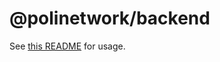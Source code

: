 # @polinetwork/backend

See [this README](https://github.com/PoliNetworkOrg/backend#readme) for usage.
